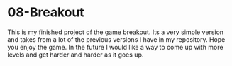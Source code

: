 # 08-Breakout

This is my finished project of the game breakout. Its a very simple version and takes from a lot of the previous
versions I have in my repository. Hope you enjoy the game. In the future I would like a way to come up with more 
levels and get harder and harder as it goes up.
